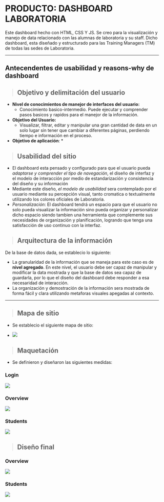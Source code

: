 # PRODUCTO: DASHBOARD LABORATORIA #
Este dashboard hecho con HTML, CSS Y JS. Se creo para la visualización y manejo de data relacionado con las alumnas de laboratoria y su staff.
Dicho dashboard, esta diseñado y estructurado para las Training Managers (TM) de todas las sedes de Laboratoria.

- - - -

## Antecendentes de usabilidad y reasons-why de dashboard ##
> ## Objetivo y delimitación del usuario ##
 * __Nivel de conocimientos de manejor de interfaces del usuario:__
    * Conocimiento basico-intermedio. Puede ejecutar y comprender pasos basicos y rapidos para el manejor de la información.
 * __Objetivo del Usuario:__ 
    * Visualizar, filtrar, editar y manipular una gran cantidad de data en un solo lugar sin tener que cambiar a diferentes páginas, perdiendo tiempo e información en el proceso.
 * __Objetivo de aplicación__: 
    * 


> ## Usabilidad del sitio ##
* El dashboard esta pensado y configurado para que el usuario pueda _adaptarse y comprender el tipo de navegación_, el diseño de interfaz y el modelo de interacción por medio de estandarización y consistencia del diseño y su información
* Mediante este diseño, _el modelo de usabilidad_ sera contemplado por el usuario mediante su percepción visual, tanto cromatica o textualmente utilizando los colores oficiales de Laboratoria.
* _Personalización_: El dashboard tendrá un espacio para que el usuario no solo pueda visualizar la información sino pueda organizar y personalizar dicho espacio siendo tambien una herramienta que complemente sus necesidades de organización y planificación, logrando que tenga una satisfacción de uso continuo con la interfaz.



> ## Arquitectura de la información ##
De la base de datos dada, se establecio lo siguiente:
 * La granularidad de la información que se maneja para este caso es de __nivel agregado__. En este nivel, el usuario debe ser capaz de manipular y modificar la data mostrada y que la base de datos sea capaz de guardarla, por lo que el diseño del dashboard debe responder a esa necesaridad de interacción.
 * La organización y demostración de la información sera mostrada de forma fácil y clara utilizando metaforas visuales apegadas al contexto.

---

> ## Mapa de sitio ##
* Se establecio el siguiente mapa de sitio:

* <img src=assets/images/maquetados/mapa.png>


> ## Maquetación ##
* Se definieron y diseñaron las siguientes medidas:

### __Login__ ###
 <img src=assets/images/maquetados/login-maquetacion.jpg>

### __Overview__ ###
<img src=assets/images/maquetados/overview-detalles.jpg>

### __Students__ ###
<img src=assets/images/maquetados/students-detalles.jpg>

> ## Diseño final ##

### __Overview__ ###
<img src=assets/images/maquetados/overview.jpg>

### __Students__ ###
<img src=assets/images/maquetados/students.jpg>


